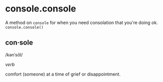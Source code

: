 # console.console
A method on `console` for when you need consolation that you're doing ok. `console.console()`

## con·sole

/kənˈsōl/

_verb_

comfort (someone) at a time of grief or disappointment.
